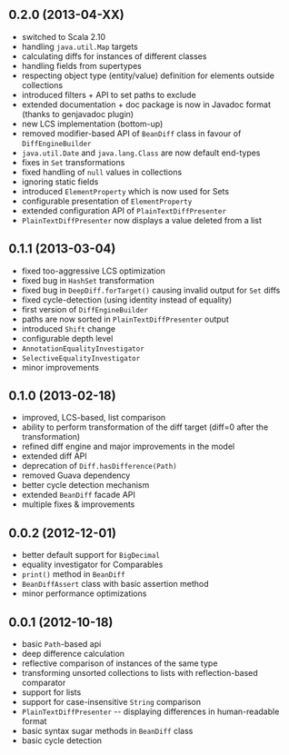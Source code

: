 ## 0.2.0 (2013-04-XX)

* switched to Scala 2.10
* handling `java.util.Map` targets
* calculating diffs for instances of different classes
* handling fields from supertypes
* respecting object type (entity/value) definition for elements outside collections
* introduced filters + API to set paths to exclude
* extended documentation + doc package is now in Javadoc format (thanks to genjavadoc plugin)
* new LCS implementation (bottom-up)
* removed modifier-based API of `BeanDiff` class in favour of `DiffEngineBuilder`
* `java.util.Date` and `java.lang.Class` are now default end-types
* fixes in `Set` transformations
* fixed handling of `null` values in collections
* ignoring static fields
* introduced `ElementProperty` which is now used for Sets
* configurable presentation of `ElementProperty` 
* extended configuration API of `PlainTextDiffPresenter`
* `PlainTextDiffPresenter` now displays a value deleted from a list

## 0.1.1 (2013-03-04)

* fixed too-aggressive LCS optimization
* fixed bug in `HashSet` transformation
* fixed bug in `DeepDiff.forTarget()` causing invalid output for `Set` diffs
* fixed cycle-detection (using identity instead of equality)
* first version of `DiffEngineBuilder`
* paths are now sorted in `PlainTextDiffPresenter` output
* introduced `Shift` change
* configurable depth level
* `AnnotationEqualityInvestigator`
* `SelectiveEqualityInvestigator`
* minor improvements

## 0.1.0 (2013-02-18)

* improved, LCS-based, list comparison
* ability to perform transformation of the diff target (diff=0 after the transformation)
* refined diff engine and major improvements in the model
* extended diff API
* deprecation of `Diff.hasDifference(Path)`
* removed Guava dependency
* better cycle detection mechanism
* extended `BeanDiff` facade API
* multiple fixes & improvements

## 0.0.2 (2012-12-01)

* better default support for `BigDecimal`
* equality investigator for Comparables
* `print()` method in `BeanDiff`
* `BeanDiffAssert` class with basic assertion method
* minor performance optimizations

## 0.0.1 (2012-10-18)

* basic `Path`-based api 
* deep difference calculation
* reflective comparison of instances of the same type
* transforming unsorted collections to lists with reflection-based comparator
* support for lists
* support for case-insensitive `String` comparison
* `PlainTextDiffPresenter` -- displaying differences in human-readable format
* basic syntax sugar methods in `BeanDiff` class
* basic cycle detection
